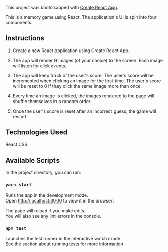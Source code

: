 This project was bootstrapped with [Create React App](https://github.com/facebook/create-react-app).

This is a memory game using React. The application's UI is split into four components.

## Instructions

1. Create a new React application using Create React App.

2. The app will render 9 images (of your choice) to the screen. Each image will listen for click events.

3. The app will keep track of the user's score. The user's score will be incremented when clicking an image for the first time. The user's score will be reset to 0 if they click the same image more than once.

4. Every time an image is clicked, the images rendered to the page will shuffle themselves in a random order.

5. Once the user's score is reset after an incorrect guess, the game will restart.

## Technologies Used
React
CSS

## Available Scripts

In the project directory, you can run:

### `yarn start`

Runs the app in the development mode.<br>
Open [http://localhost:3000](http://localhost:3000) to view it in the browser.

The page will reload if you make edits.<br>
You will also see any lint errors in the console.

### `npm test`

Launches the test runner in the interactive watch mode.<br>
See the section about [running tests](https://facebook.github.io/create-react-app/docs/running-tests) for more information


